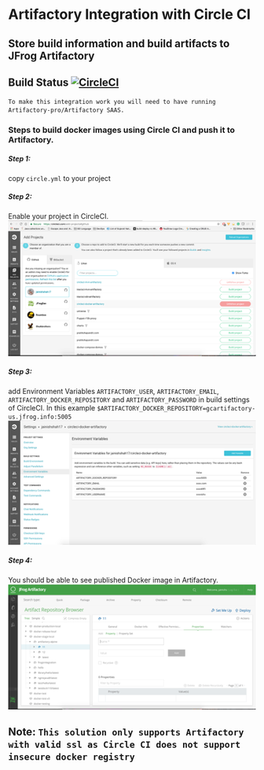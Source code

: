 # Artifactory Integration with Circle CI
## Store build information and build artifacts to JFrog Artifactory
## Build Status [![CircleCI](https://circleci.com/gh/jainishshah17/circleci-docker-artifactory.svg?style=svg)](https://circleci.com/gh/jainishshah17/circleci-docker-artifactory)

`To make this integration work you will need to have running Artifactory-pro/Artifactory SAAS.`

### Steps to build docker images using Circle CI and push it to Artifactory.

##### Step 1:

copy `circle.yml` to your project

##### Step 2:

Enable your project in CircleCI.
![screenshot](img/Screen_Shot1.png)

##### Step 3:

add Environment Variables `ARTIFACTORY_USER`, `ARTIFACTORY_EMAIL`, `ARTIFACTORY_DOCKER_REPOSITORY` and `ARTIFACTORY_PASSWORD` in build settings of CircleCI.
In this example `$ARTIFACTORY_DOCKER_REPOSITORY=gcartifactory-us.jfrog.info:5005`
![screenshot](img/Screen_Shot2.png)

##### Step 4:

You should be able to see published Docker image in Artifactory.
![screenshot](img/Screen_Shot3.png)

## Note: `This solution only supports Artifactory with valid ssl as Circle CI does not support insecure docker registry `
